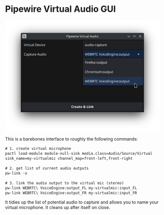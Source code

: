 # Pipewire Virtual Audio GUI
![screenshot](shot.png)

This is a barebones interface to roughly the following commands:

```
# 1. create virtual microphone
pactl load-module module-null-sink media.class=Audio/Source/Virtual sink_name=my-virtualmic channel_map=front-left,front-right

# 2. get list of current audio outputs
pw-link -o

# 3. link the audio output to the virtual mic (stereo)
pw-link WEBRTC\ VoiceEngine:output_FL my-virtualmic:input_FL
pw-link WEBRTC\ VoiceEngine:output_FR my-virtualmic:input_FR
```

It tidies up the list of potential audio to capture and allows you to name your virtual microphone. It cleans up after itself on close.